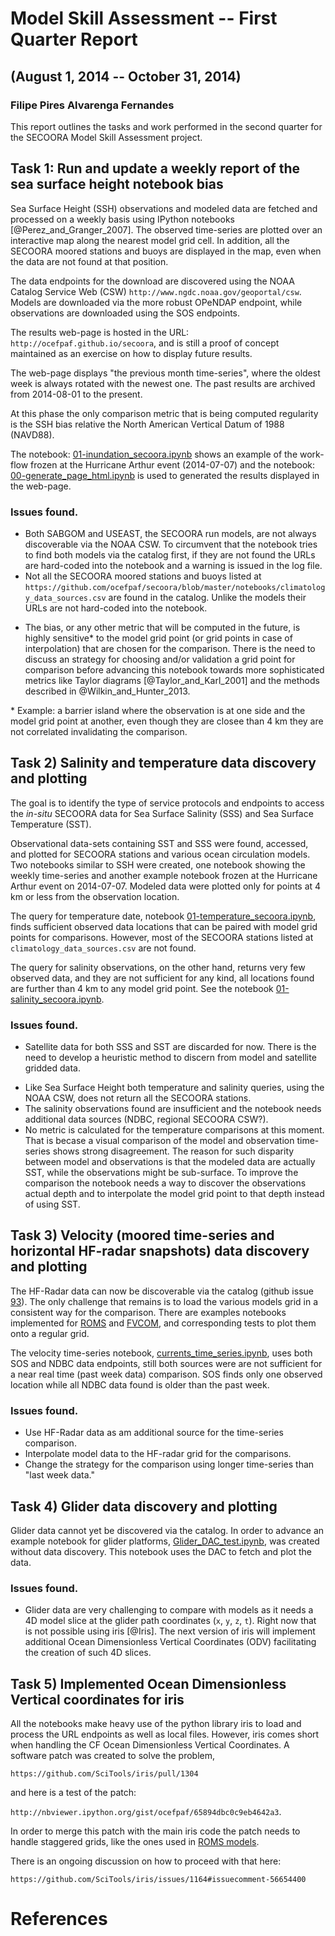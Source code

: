 # Model Skill Assessment -- First Quarter Report
## (August 1, 2014 -- October 31, 2014)
### Filipe Pires Alvarenga Fernandes

This report outlines the tasks and work performed in the second quarter for the
SECOORA Model Skill Assessment project.

## Task 1: Run and update a weekly report of the sea surface height notebook bias

Sea Surface Height (SSH) observations and modeled data are fetched and
processed on a weekly basis using IPython notebooks [@Perez_and_Granger_2007].
The observed time-series are plotted over an interactive map along the nearest
model grid cell.  In addition, all the SECOORA moored stations and buoys are
displayed in the map, even when the data are not found at that position.

The data endpoints for the download are discovered using the NOAA Catalog
Service Web (CSW) `http://www.ngdc.noaa.gov/geoportal/csw`.  Models are
downloaded via the more robust OPeNDAP endpoint, while observations are
downloaded using the SOS endpoints.
<!-- (more @rsignell up-to-date?). -->

The results web-page is hosted in the URL: `http://ocefpaf.github.io/secoora`,
and is still a proof of concept maintained as an exercise on how to display
future results.

The web-page displays "the previous month time-series", where the oldest week
is always rotated with the newest one.  The past results are archived from
2014-08-01 to the present.

At this phase the only comparison metric that is being computed regularity is
the SSH bias relative the North American Vertical Datum of 1988 (NAVD88).

The notebook:
[01-inundation_secoora.ipynb](http://nbviewer.ipython.org/github/ocefpaf/secoora/blob/master/notebooks/elevation/01-inundation_secoora.ipynb)
shows an example of the work-flow frozen at the Hurricane Arthur event
(2014-07-07) and the notebook:
[00-generate_page_html.ipynb](http://nbviewer.ipython.org/github/ocefpaf/secoora/blob/master/notebooks/elevation/00-generate_page_html.ipynb)
is used to generated the results displayed in the web-page.

### Issues found.

- Both SABGOM and USEAST, the SECOORA run models, are not always discoverable
  via the NOAA CSW.  To circumvent that the notebook tries to find both models
  via the catalog first, if they are not found the URLs are hard-coded into the
  notebook and a warning is issued in the log file.
- Not all the SECOORA moored stations and buoys listed at
  `https://github.com/ocefpaf/secoora/blob/master/notebooks/climatology_data_sources.csv`
  are found in the catalog.  Unlike the models their URLs are not hard-coded
  into the notebook.
<!--   (@vembus: Are there DAP/SOS URLs for those stations that I can use?) -->
- The bias, or any other metric that will be computed in the future, is highly
  sensitive\* to the model grid point (or grid points in case of interpolation)
  that are chosen for the comparison.  There is the need to discuss an strategy
  for choosing and/or validation a grid point for comparison before advancing
  this notebook towards more sophisticated metrics like Taylor diagrams
  [@Taylor_and_Karl_2001] and the methods described in @Wilkin_and_Hunter_2013.

\* Example: a barrier island where the observation is at one side and the model
grid point at another, even though they are closee than 4 km they are not
correlated invalidating the comparison.

## Task 2) Salinity and temperature data discovery and plotting

The goal is to identify the type of service protocols and endpoints to access
the *in-situ* SECOORA data for Sea Surface Salinity (SSS) and Sea Surface
Temperature (SST).

Observational data-sets containing SST and SSS were found, accessed, and
plotted for SECOORA stations and various ocean circulation models.  Two
notebooks similar to SSH were created, one notebook showing the weekly
time-series and another example notebook frozen at the Hurricane Arthur event
on 2014-07-07.  Modeled data were plotted only for points at 4 km or less from
the observation location.

The query for temperature date, notebook
[01-temperature_secoora.ipynb](http://nbviewer.ipython.org/github/ocefpaf/secoora/blob/master/notebooks/temperature/01-temperature_secoora.ipynb),
finds sufficient observed data locations that can be paired with model grid
points for comparisons.  However, most of the SECOORA stations listed at
`climatology_data_sources.csv` are not found.

The query for salinity observations, on the other hand, returns very few
observed data, and they are not sufficient for any kind, all locations found
are further than 4 km to any model grid point. See the notebook
[01-salinity_secoora.ipynb](http://nbviewer.ipython.org/github/ocefpaf/secoora/blob/master/notebooks/salinity/01-salinity_secoora.ipynb).


### Issues found.
- Satellite data for both SSS and SST are discarded for now.  There is the need
  to develop a heuristic method to discern from model and satellite gridded
  data.
<!--   (@rsignell I think there is a CF rule to identify models, right?) -->
- Like Sea Surface Height both temperature and salinity queries, using the NOAA
  CSW, does not return all the SECOORA stations.
- The salinity observations found are insufficient and the notebook needs
  additional data sources (NDBC, regional SECOORA CSW?).
- No metric is calculated for the temperature comparisons at this moment.
  That is becase a visual comparison of the model and observation time-series
  shows strong disagreement.  The reason for such disparity between model and
  observations is that the modeled data are actually SST, while the
  observations might be sub-surface.  To improve the comparison the notebook
  needs a way to discover the observations actual depth and to interpolate the
  model grid point to that depth instead of using SST.

## Task 3) Velocity (moored time-series and horizontal HF-radar snapshots) data discovery and plotting

The HF-Radar data can now be discoverable via the catalog (github issue
[93](https://github.com/ioos/system-test/issues/93)).  The only challenge that
remains is to load the various models grid in a consistent way for the
comparison.  There are examples notebooks implemented for
[ROMS](http://nbviewer.ipython.org/github/ocefpaf/secoora/blob/master/notebooks/HF_radar/HFR_comparison.ipynb)
and [FVCOM](http://nbviewer.ipython.org/github/rsignell-usgs/notebook/blob/master/UGRID/FVCOM_depth_and_velocity-gom3.ipynb),
and corresponding tests to plot them onto a regular grid.

The velocity time-series notebook,
[currents_time_series.ipynb](http://nbviewer.ipython.org/github/ocefpaf/secoora/blob/master/notebooks/velocity/currents_time_series.ipynb),
uses both SOS and NDBC data endpoints, still both sources were are not sufficient
for a near real time (past week data) comparison.  SOS finds only one observed
location while all NDBC data found is older than the past week.
<!-- (@vembus I believe that only HF-Radar will be, right?) -->

### Issues found.

- Use HF-Radar data as am additional source for the time-series comparison.
- Interpolate model data to the HF-radar grid for the comparisons.
- Change the strategy for the comparison using longer time-series than
  "last week data."

## Task 4) Glider data discovery and plotting

Glider data cannot yet be discovered via the catalog.  In order to advance an
example notebook for glider platforms,
[Glider_DAC_test.ipynb](http://nbviewer.ipython.org/github/ocefpaf/secoora/blob/master/sandbox/Glider_DAC_test.ipynb),
was created without data discovery.  This notebook uses the DAC to fetch and
plot the data.


### Issues found.

- Glider data are very challenging to compare with models as it needs a 4D model
  slice at the glider path coordinates (`x`, `y`, `z`, `t`).  Right now that is
  not possible using iris [@Iris].  The next version of iris will implement
  additional Ocean Dimensionless Vertical Coordinates (ODV) facilitating the
  creation of such 4D slices.

## Task 5) Implemented Ocean Dimensionless Vertical coordinates for iris

All the notebooks make heavy use of the python library iris to load and process
the URL endpoints as well as local files.  However, iris comes short when
handling the CF Ocean Dimensionless Vertical Coordinates.  A
software patch was created to solve the problem,

`https://github.com/SciTools/iris/pull/1304`

and here is a test of the patch:

`http://nbviewer.ipython.org/gist/ocefpaf/65894dbc0c9eb4642a3`.

In order to merge this patch with the main iris code the patch needs to handle
staggered grids, like the ones used in
[ROMS models](http://nbviewer.ipython.org/urls/gist.githubusercontent.com/ocefpaf/1e8275862cb2853ced47/raw/02ec63713fb54c51bb63d78f3a6069ac79b30250/staggered_grid.ipynb).

There is an ongoing discussion on how to proceed with that here:

`https://github.com/SciTools/iris/issues/1164#issuecomment-56654400`

# References

<!-- geometry: margin=1in -->

<!--
pandoc --standalone --smart \
       --bibliography ../references/references.bib \
       --reference-docx=reference.docx \
       --from markdown 2nd_Quarter_Report.md \
       --to docx \
       --output 2nd_Quarter_Report.docx
-->

<!--
pandoc --standalone --smart \
       --latex-engine=xelatex \
       --bibliography ../references/references.bib \
       --from markdown 2nd_Quarter_Report.md \
       --to latex \
       --output 2nd_Quarter_Report.pdf
-->
